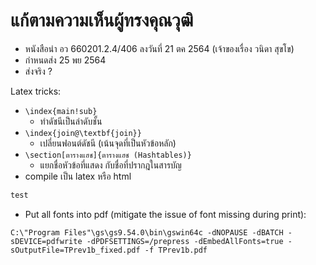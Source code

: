 # แก้ตามความเห็นผู้ทรงคุณวุฒิ

 * หนังสือนำ อว 660201.2.4/406 ลงวันที่ 21 ตค 2564 (เจ้าของเรื่อง วนิดา สุขโข)
 * กำหนดส่ง 25 พย 2564
 * ส่งจริง ?

Latex tricks:
 * ```\index{main!sub}```
   * ทำดัชนีเป็นลำดับชั้น
 * ```\index{join@\textbf{join}}```
   * เปลี่ยนฟอนต์ดัชนี (เน้นจุดที่เป็นหัวข้อหลัก)
 * ```\section[ตารางแฮช]{ตารางแฮช (Hashtables)}```
   * แยกชื่อหัวข้อที่แสดง กับชื่อที่ปรากฎในสารบัญ 
 * compile เป็น latex หรือ html
 ```latex
 test
 ```
 * Put all fonts into pdf (mitigate the issue of font missing during print):
 ```
 C:\"Program Files"\gs\gs9.54.0\bin\gswin64c -dNOPAUSE -dBATCH -sDEVICE=pdfwrite -dPDFSETTINGS=/prepress -dEmbedAllFonts=true -sOutputFile=TPrev1b_fixed.pdf -f TPrev1b.pdf
 ```
